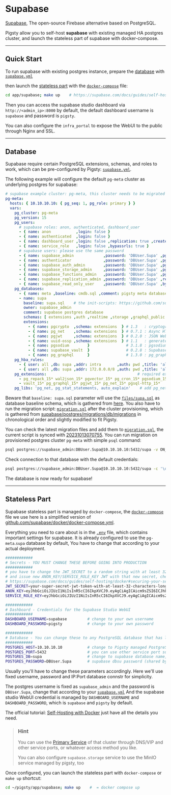 # Supabase

[Supabase](https://supabase.com/), The open-source Firebase alternative based on PostgreSQL.

Pigsty allow you to self-host **supabase** with existing managed HA postgres cluster, and launch the stateless part of supabase with docker-compose.


-----------------------

## Quick Start

To run supabase with existing postgres instance, prepare the [database](#database) with [`supabase.yml`](https://github.com/Vonng/pigsty/blob/master/files/pigsty/supabase.yml)

then launch the [stateless part](#stateless-part) with the [`docker-compose`](docker-compose.yml) file:

```bash
cd app/supabase; make up    # https://supabase.com/docs/guides/self-hosting/docker
```

Then you can access the supabase studio dashboard via `http://<admin_ip>:8000` by default, the default dashboard username is `supabase` and password is `pigsty`.

You can also configure the `infra_portal` to expose the WebUI to the public through Nginx and SSL.



-----------------------

## Database

Supabase require certain PostgreSQL extensions, schemas, and roles to work, which can be pre-configured by Pigsty: [`supabase.yml`](https://github.com/Vonng/pigsty/blob/master/files/pigsty/supabase.yml).

The following example will configure the default `pg-meta` cluster as underlying postgres for supabase:

```yaml
# supabase example cluster: pg-meta, this cluster needs to be migrated with ~/pigsty/app/supabase/migration.sql :
pg-meta:
  hosts: { 10.10.10.10: { pg_seq: 1, pg_role: primary } }
  vars:
    pg_cluster: pg-meta
    pg_version: 15
    pg_users:
      # supabase roles: anon, authenticated, dashboard_user
      - { name: anon           ,login: false }
      - { name: authenticated  ,login: false }
      - { name: dashboard_user ,login: false ,replication: true ,createdb: true ,createrole: true }
      - { name: service_role   ,login: false ,bypassrls: true }
      # supabase users: please use the same password
      - { name: supabase_admin             ,password: 'DBUser.Supa' ,pgbouncer: true ,inherit: true   ,superuser: true ,replication: true ,createdb: true ,createrole: true ,bypassrls: true }
      - { name: authenticator              ,password: 'DBUser.Supa' ,pgbouncer: true ,inherit: false  ,roles: [ authenticated ,anon ,service_role ] }
      - { name: supabase_auth_admin        ,password: 'DBUser.Supa' ,pgbouncer: true ,inherit: false  ,createrole: true }
      - { name: supabase_storage_admin     ,password: 'DBUser.Supa' ,pgbouncer: true ,inherit: false  ,createrole: true ,roles: [ authenticated ,anon ,service_role ] }
      - { name: supabase_functions_admin   ,password: 'DBUser.Supa' ,pgbouncer: true ,inherit: false  ,createrole: true }
      - { name: supabase_replication_admin ,password: 'DBUser.Supa' ,replication: true }
      - { name: supabase_read_only_user    ,password: 'DBUser.Supa' ,bypassrls: true ,roles: [ pg_read_all_data ] }
    pg_databases:
      - { name: meta ,baseline: cmdb.sql ,comment: pigsty meta database ,schemas: [ pigsty ]} # the pigsty cmdb, optional
      - name: supa
        baseline: supa.sql    # the init-scripts: https://github.com/supabase/postgres/tree/develop/migrations/db/init-scripts
        owner: supabase_admin
        comment: supabase postgres database
        schemas: [ extensions ,auth ,realtime ,storage ,graphql_public ,supabase_functions ,_analytics ,_realtime ]
        extensions:
          - { name: pgcrypto  ,schema: extensions  } # 1.3   : cryptographic functions
          - { name: pg_net    ,schema: extensions  } # 0.7.1 : Async HTTP
          - { name: pgjwt     ,schema: extensions  } # 0.2.0 : JSON Web Token API for Postgresql
          - { name: uuid-ossp ,schema: extensions  } # 1.1   : generate universally unique identifiers (UUIDs)
          - { name: pgsodium        }                # 3.1.8 : pgsodium is a modern cryptography library for Postgres.
          - { name: supabase_vault  }                # 0.2.8 : Supabase Vault Extension
          - { name: pg_graphql      }                # 1.3.0 : pg_graphql: GraphQL support
    pg_hba_rules:
      - { user: all ,db: supa ,addr: intra       ,auth: pwd ,title: 'allow supa database access from intranet'}
      - { user: all ,db: supa ,addr: 172.0.0.0/8 ,auth: pwd ,title: 'allow supa database access from docker network'}
    pg_extensions:                                        # required extensions
      - pg_repack_15* wal2json_15* pgvector_15* pg_cron_15* pgsodium_15*
      - vault_15* pg_graphql_15* pgjwt_15* pg_net_15* pgsql-http_15*
    pg_libs: 'pg_net, pg_stat_statements, auto_explain'    # add pg_net to shared_preload_libraries
```

Beware that `baseline: supa.sql` parameter will use the [`files/supa.sql`](https://github.com/Vonng/pigsty/blob/master/files/supa.sql) as database baseline schema, which is gathered from [here](https://github.com/supabase/postgres/tree/develop/migrations/db/init-scripts).
You also have to run the migration script: [`migration.sql`](migration.sql) after the cluster provisioning, which is gathered from [supabase/postgres/migrations/db/migrations](https://github.com/supabase/postgres/tree/develop/migrations/db/migrations) in chronological order and slightly modified to fit Pigsty.

You can check the latest migration files and add them to [`migration.sql`](migration.sql), the current script is synced with [20231013070755](https://github.com/supabase/postgres/blob/develop/migrations/db/migrations/20231013070755_grant_authenticator_to_supabase_storage_admin.sql).
You can run migration on provisioned postgres cluster `pg-meta` with simple `psql` command: 

```bash
psql postgres://supabase_admin:DBUser.Supa@10.10.10.10:5432/supa -v ON_ERROR_STOP=1 --no-psqlrc -f ~/pigsty/app/supabase/migration.sql
```

Check connection to that database with the default credentials:

```bash
psql postgres://supabase_admin:DBUser.Supa@10.10.10.10:5432/supa -c '\dx'   # check connectivity & extensions
```

The database is now ready for supabase!



-----------------------

## Stateless Part

Supabase stateless part is managed by `docker-compose`, the [`docker-compose`](docker-compose.yml) file we use here is a simplified version of [github.com/supabase/docker/docker-compose.yml](https://github.com/supabase/supabase/blob/master/docker/docker-compose.yml).

Everything you need to care about is in the [`.env`](.env) file, which contains important settings for supabase. It is already configured to use the `pg-meta`.`supa` database by default, You have to change that according to your actual deployment. 

```bash
############
# Secrets - YOU MUST CHANGE THESE BEFORE GOING INTO PRODUCTION
############
# you have to change the JWT_SECRET to a random string with at least 32 characters long
# and issue new ANON_KEY/SERVICE_ROLE_KEY JWT with that new secret, check the tutorial:
# https://supabase.com/docs/guides/self-hosting/docker#securing-your-services
JWT_SECRET=your-super-secret-jwt-token-with-at-least-32-characters-long
ANON_KEY=eyJhbGciOiJIUzI1NiIsInR5cCI6IkpXVCJ9.eyAgCiAgICAicm9sZSI6ICJhbm9uIiwKICAgICJpc3MiOiAic3VwYWJhc2UtZGVtbyIsCiAgICAiaWF0IjogMTY0MTc2OTIwMCwKICAgICJleHAiOiAxNzk5NTM1NjAwCn0.dc_X5iR_VP_qT0zsiyj_I_OZ2T9FtRU2BBNWN8Bu4GE
SERVICE_ROLE_KEY=eyJhbGciOiJIUzI1NiIsInR5cCI6IkpXVCJ9.eyAgCiAgICAicm9sZSI6ICJzZXJ2aWNlX3JvbGUiLAogICAgImlzcyI6ICJzdXBhYmFzZS1kZW1vIiwKICAgICJpYXQiOiAxNjQxNzY5MjAwLAogICAgImV4cCI6IDE3OTk1MzU2MDAKfQ.DaYlNEoUrrEn2Ig7tqibS-PHK5vgusbcbo7X36XVt4Q

############
# Dashboard - Credentials for the Supabase Studio WebUI
############
DASHBOARD_USERNAME=supabase         # change to your own username
DASHBOARD_PASSWORD=pigsty           # change to your own password

############
# Database - You can change these to any PostgreSQL database that has logical replication enabled.
############
POSTGRES_HOST=10.10.10.10           # change to Pigsty managed PostgreSQL cluster/instance VIP/IP/Hostname
POSTGRES_PORT=5432                  # you can use other service port such as 5433, 5436, 6432, etc...
POSTGRES_DB=supa                    # change to supabase database name, `supa` by default in pigsty
POSTGRES_PASSWORD=DBUser.Supa       # supabase dbsu password (shared by multiple supabase biz users)
```

Usually you'll have to change these parameters accordingly. Here we'll use fixed username, password and IP:Port database connstr for simplicity.

The postgres username is fixed as `supabase_admin` and the password is `DBUser.Supa`, change that according to your [`supabase.yml`](https://github.com/Vonng/pigsty/blob/master/files/pigsty/supabase.yml#L43)
And the supabase studio WebUI credential is managed by `DASHBOARD_USERNAME` and `DASHBOARD_PASSWORD`, which is `supabase` and `pigsty` by default.

The official tutorial: [Self-Hosting with Docker](https://supabase.com/docs/guides/self-hosting/docker) just have all the details you need.

> ### Hint
>
> You can use the [Primary Service](https://github.com/Vonng/pigsty/blob/master/docs/PGSQL-SVC.md#primary-service) of that cluster through DNS/VIP and other service ports, or whatever access method you like.
>
> You can also configure `supabase.storage` service to use the MinIO service managed by pigsty, too

Once configured, you can launch the stateless part with `docker-compose` or `make up` shortcut:

```bash
cd ~/pigsty/app/supabase; make up    #  = docker compose up
```


